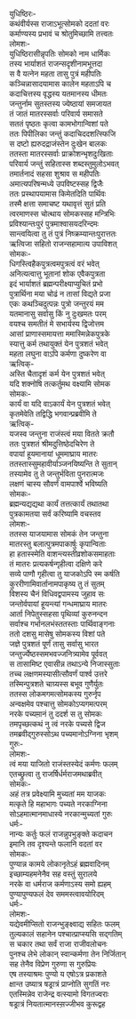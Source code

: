युधिष्ठिरः-  
कथंवीर्यस्स राजाऽभूत्सोमको ददतां वरः  
कर्माण्यस्य प्रभावं च श्रोतुमिच्छामि तत्त्वतः  
लोमशः-  
युधिष्ठिरासीन्नृपतिः सोमको नाम धार्मिकः  
तस्य भार्याशतं राजन्सदृशीनामभूत्तदा  
स वै यत्नेन महता तासु पुत्रं महीपतिः  
कञ्चिन्नासादयामास कालेन महताऽपि च  
कदाचित्तस्य वृद्धस्य यतमानस्य धीमतः  
जन्तुर्नाम सुतस्तस्य ज्येष्ठायां समजायत  
तं जातं मातरस्सर्वाः परिवार्य समासते  
सततं पृष्ठतः कृत्वा कामभोगान्विशां पते  
ततः पिपीलिका जन्तुं कदाचिददशत्स्फिजि  
स दष्टो ह्यरुदद्राजंस्तेन दुःखेन बालकः  
ततस्ता मातरस्सर्वाः प्राक्रोशन्भृशदुःखिताः  
परिवार्य जन्तुं सहितास्स शब्दस्तुमुलोऽभवत्  
तमार्तनादं सहसा शुश्राव स महीपतिः  
अमात्यपरिषन्मध्ये उपविष्टस्सह द्विजैः  
ततः प्रस्थापयामास किमेतदिति पार्थिवः  
तस्मै क्षत्ता समाचष्ट यथावृत्तं सुतं प्रति  
त्वरमाणस्स चोत्थाय सोमकस्सह मन्त्रिभिः  
प्रविश्यान्तःपुरं पुत्रमाश्वासयदरिन्दमः  
सान्त्वयित्वा तु तं पुत्रं निष्क्रम्यान्तःपुरात्ततः  
ऋत्विजा सहितो राजन्सहामात्य उपाविशत्  
सोमकः-  
धिगस्त्विहैकपुत्रत्वमपुत्रत्वं वरं भवेत्  
अनित्यत्वात्तु भूतानां शोक एवैकपुत्रता  
इदं भार्याशतं ब्रह्मन्परीक्ष्याप्युचितं प्रभो  
पुत्रार्थिना मया चोढं न तासां विद्यते प्रजा  
एकः कथञ्चिदुत्पन्नः पुत्रो जन्तुरयं मम  
यतमानासु सर्वासु किं नु दुःखमतः परम्  
वयश्च समतीतं मे सभार्यस्य द्विजोत्तम  
आसां प्राणास्समायत्ता ममास्मिन्नेकपुत्रके  
स्यात्तु कर्म तथायुक्तं येन पुत्रशतं भवेत्  
महता लघुना वाऽपि कर्मणा दुष्करेण वा  
ऋत्विक्-  
अस्ति चैतादृशं कर्म येन पुत्रशतं भवेत्  
यदि शक्नोषि तत्कर्तुमथ वक्ष्यामि सोमक  
सोमकः-  
कार्यं वा यदि वाऽकार्यं येन पुत्रशतं भवेत्  
कृतमेवेति तद्विद्धि भगवान्प्रब्रवीमि ते  
ऋत्विक्-  
यजस्व जन्तुना राजंस्त्वं मया वितते क्रतौ  
ततः पुत्रशतं श्रीमदुत्तिष्ठेदचिरेण ते  
वपायां हूयमानायां धूममाघ्राय मातरः  
ततस्तास्सुमहावीर्याञ्जनयिष्यन्ति ते सुतान्  
तस्यामेव तु ते जन्तुर्भविता पुनरात्मजः  
लक्षणं चास्य सौवर्णं वामपार्श्वे भविष्यति  
सोमकः-  
ब्रह्मन्यद्यद्यथा कार्यं तत्तत्कार्यं तथातथा  
पुत्रकामतया सर्वं करिष्यामि वचस्तव  
लोमशः-  
ततस्स याजयामास सोमकं तेन जन्तुना  
मातरस्तु बलात्पुत्रमपाकार्षुः कृपान्विताः  
हा हतास्स्मेति वाशन्त्यस्तीव्रशोकसमाहताः  
तं मातरः प्रत्यकर्षन्गृहीत्वा दक्षिणे करे  
सव्ये पाणौ गृहीत्वा तु याजकोऽपि स्म कर्षति  
कुररीणामिवार्तानामपाकृष्य तु तं सुतम्  
विशस्य चैनं विधिवद्वपामस्य जुहाव सः  
जन्तोर्वपायां हूयन्त्यां गन्धमाघ्राय मातरः  
आर्ता निपेतुस्सहसा पृथिव्यां कुरुनन्दन  
सर्वाश्च गर्भानलभंस्ततस्ताः पार्थिवाङ्गनाः  
ततो दशसु मासेषु सोमकस्य विशां पते  
जज्ञे पुत्रशतं पूर्णं तासु सर्वासु भारत  
जन्तुर्ज्येष्ठस्समभवज्जनित्र्यामेव पूर्ववत्  
स तासामिष्ट एवासीन्न तथाऽन्ये निजास्सुताः  
तच्च लक्षणमस्यासीत्सौवर्णं पार्श्व उत्तरे  
तस्मिन्पुत्रशते चाग्र्यस्स बभूव गुणैर्युतः  
ततस्स लोकमगमत्सोमकस्य गुरुर्नृप  
अन्वक्षमेव पश्चात्तु सोमकोऽप्यगमत्परम्  
नरके पच्यम़ानं तु ददर्श स तु सोमकः  
तमपृच्छत्कथं नु त्वं नरके पच्यसे द्विज  
तमब्रवीद्गुरुस्सोऽथ पच्यमानोऽग्निना भृशम्  
गुरुः-  
लोमशः-  
त्वं मया याजितो राजंस्तस्येदं कर्मणः फलम्  
एतच्छ्रुत्वा तु राजर्षिर्धर्मराजमथाब्रवीत्  
सोमकः-  
अहं तत्र प्रवेक्ष्यामि मुच्यतां मम याजकः  
मत्कृते हि महाभागः पच्यते नरकाग्निना  
सोऽहमात्मानमाधास्ये नरकान्मुच्यतां गुरुः  
धर्मः-  
नान्यः कर्तुः फलं राजन्नुपभुङ्क्ते कदाचन  
इमानि तव दृश्यन्ते फलानि वदतां वर  
सोमकः-  
पुण्यान्न कामये लोकानृतेऽहं ब्रह्मवादिनम्  
इच्छाम्यहमनेनैव सह वस्तुं सुरालये  
नरके वा धर्मराज कर्मणाऽस्य समो ह्यहम्  
पुण्यापुण्यफलं देव सममस्त्वावयोरिदम्  
धर्मः-  
लोमशः-  
यद्येवमीप्सितो राजन्भुङ्क्ष्वाद्य सहितः फलम्  
तुल्यकालं सहानेन पश्चात्प्राप्स्यसि सद्गतिम्  
स चकार तथा सर्वं राजा राजीवलोचनः  
पुनश्च लेभे लोकान् स्वान्कर्मणा तेन निर्जितान्  
सह तेनैव विप्रेण गुरुणा स गुरुप्रियः  
एष तस्याश्रमः पुण्यो य एषोऽत्र प्रकाशते  
क्षान्त उष्यात्र षड्रात्रं प्राप्नोति सुगतिं नरः  
एतस्मिन्नेव राजेन्द्र वत्स्यामो विगतज्वराः  
षड्रात्रं नियतात्मानस्स़ज्जीभव कुरूद्वह  
